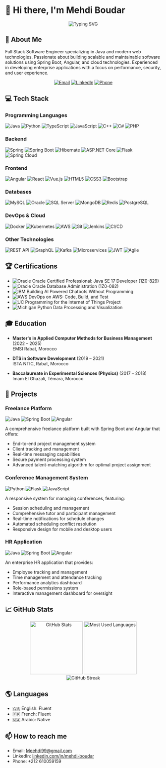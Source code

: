 # 👋 Hi there, I'm Mehdi Boudar

<div align="center">
  <img src="https://readme-typing-svg.herokuapp.com?font=Fira+Code&size=30&duration=3000&pause=1000&color=2196F3&center=true&vCenter=true&width=600&lines=Full+Stack+Software+Engineer;Java+Specialist;Spring+Boot+%26+Angular+Developer" alt="Typing SVG" />
</div>

## 🚀 About Me
Full Stack Software Engineer specializing in Java and modern web technologies. Passionate about building scalable and maintainable software solutions using Spring Boot, Angular, and cloud technologies. Experienced in developing enterprise applications with a focus on performance, security, and user experience.

<div align="center">
  
[![Email](https://img.shields.io/badge/Email-Meehdi99%40gmail.com-blue?style=flat-square&logo=gmail)](mailto:Meehdi99@gmail.com)
[![LinkedIn](https://img.shields.io/badge/LinkedIn-mehdi--boudar-blue?style=flat-square&logo=linkedin)](https://www.linkedin.com/in/mehdi-boudar/)
[![Phone](https://img.shields.io/badge/Phone-%2B212%20610059159-green?style=flat-square&logo=whatsapp)](tel:+212610059159)
  
</div>

## 💻 Tech Stack

### Programming Languages
![Java](https://img.shields.io/badge/Java-%23ED8B00.svg?style=for-the-badge&logo=openjdk&logoColor=white)
![Python](https://img.shields.io/badge/Python-%233776AB.svg?style=for-the-badge&logo=python&logoColor=white)
![TypeScript](https://img.shields.io/badge/TypeScript-%23007ACC.svg?style=for-the-badge&logo=typescript&logoColor=white)
![JavaScript](https://img.shields.io/badge/JavaScript-%23F7DF1E.svg?style=for-the-badge&logo=javascript&logoColor=black)
![C++](https://img.shields.io/badge/C++-%2300599C.svg?style=for-the-badge&logo=c%2B%2B&logoColor=white)
![C#](https://img.shields.io/badge/C%23-%23239120.svg?style=for-the-badge&logo=c-sharp&logoColor=white)
![PHP](https://img.shields.io/badge/PHP-%23777BB4.svg?style=for-the-badge&logo=php&logoColor=white)

### Backend
![Spring](https://img.shields.io/badge/Spring-%236DB33F.svg?style=for-the-badge&logo=spring&logoColor=white)
![Spring Boot](https://img.shields.io/badge/Spring_Boot-%236DB33F.svg?style=for-the-badge&logo=spring-boot&logoColor=white)
![Hibernate](https://img.shields.io/badge/Hibernate-%23BC6F03.svg?style=for-the-badge&logo=hibernate&logoColor=white)
![ASP.NET Core](https://img.shields.io/badge/ASP.NET_Core-%23512BD4.svg?style=for-the-badge&logo=dotnet&logoColor=white)
![Flask](https://img.shields.io/badge/Flask-%23000.svg?style=for-the-badge&logo=flask&logoColor=white)
![Spring Cloud](https://img.shields.io/badge/Spring_Cloud-%236DB33F.svg?style=for-the-badge&logo=spring&logoColor=white)

### Frontend
![Angular](https://img.shields.io/badge/Angular-%23DD0031.svg?style=for-the-badge&logo=angular&logoColor=white)
![React](https://img.shields.io/badge/React-%2361DAFB.svg?style=for-the-badge&logo=react&logoColor=black)
![Vue.js](https://img.shields.io/badge/Vue.js-%234FC08D.svg?style=for-the-badge&logo=vue.js&logoColor=white)
![HTML5](https://img.shields.io/badge/HTML5-%23E34F26.svg?style=for-the-badge&logo=html5&logoColor=white)
![CSS3](https://img.shields.io/badge/CSS3-%231572B6.svg?style=for-the-badge&logo=css3&logoColor=white)
![Bootstrap](https://img.shields.io/badge/Bootstrap-%23563D7C.svg?style=for-the-badge&logo=bootstrap&logoColor=white)

### Databases
![MySQL](https://img.shields.io/badge/MySQL-%234479A1.svg?style=for-the-badge&logo=mysql&logoColor=white)
![Oracle](https://img.shields.io/badge/Oracle-%23F80000.svg?style=for-the-badge&logo=oracle&logoColor=white)
![SQL Server](https://img.shields.io/badge/SQL_Server-%23CC2927.svg?style=for-the-badge&logo=microsoft-sql-server&logoColor=white)
![MongoDB](https://img.shields.io/badge/MongoDB-%234ea94b.svg?style=for-the-badge&logo=mongodb&logoColor=white)
![Redis](https://img.shields.io/badge/Redis-%23DC382D.svg?style=for-the-badge&logo=redis&logoColor=white)
![PostgreSQL](https://img.shields.io/badge/PostgreSQL-%23316192.svg?style=for-the-badge&logo=postgresql&logoColor=white)

### DevOps & Cloud
![Docker](https://img.shields.io/badge/Docker-%232496ED.svg?style=for-the-badge&logo=docker&logoColor=white)
![Kubernetes](https://img.shields.io/badge/Kubernetes-%23326CE5.svg?style=for-the-badge&logo=kubernetes&logoColor=white)
![AWS](https://img.shields.io/badge/AWS-%23FF9900.svg?style=for-the-badge&logo=amazon-aws&logoColor=white)
![Git](https://img.shields.io/badge/Git-%23F05032.svg?style=for-the-badge&logo=git&logoColor=white)
![Jenkins](https://img.shields.io/badge/Jenkins-%232C5263.svg?style=for-the-badge&logo=jenkins&logoColor=white)
![CI/CD](https://img.shields.io/badge/CI%2FCD-%23FFFFFF.svg?style=for-the-badge&logo=github-actions&logoColor=black)

### Other Technologies
![REST API](https://img.shields.io/badge/REST_API-%23000000.svg?style=for-the-badge&logo=fastapi&logoColor=white)
![GraphQL](https://img.shields.io/badge/GraphQL-%23E10098.svg?style=for-the-badge&logo=graphql&logoColor=white)
![Kafka](https://img.shields.io/badge/Apache_Kafka-%23231F20.svg?style=for-the-badge&logo=apache-kafka&logoColor=white)
![Microservices](https://img.shields.io/badge/Microservices-%230DB7ED.svg?style=for-the-badge&logo=microservices&logoColor=white)
![JWT](https://img.shields.io/badge/JWT-%23000000.svg?style=for-the-badge&logo=json-web-tokens&logoColor=white)
![Agile](https://img.shields.io/badge/Agile_Scrum-%230175C2.svg?style=for-the-badge&logo=agile&logoColor=white)

## 🏆 Certifications
- ![Oracle](https://img.shields.io/badge/Oracle-Certified_Professional_Java_SE_17_Developer-red?style=flat-square&logo=oracle) Oracle Certified Professional: Java SE 17 Developer (1Z0-829)
- ![Oracle](https://img.shields.io/badge/Oracle-Database_Administration-red?style=flat-square&logo=oracle) Oracle Database Administration (1Z0-082)
- ![IBM](https://img.shields.io/badge/IBM-Building_AI_Powered_Chatbots-blue?style=flat-square&logo=ibm) Building AI Powered Chatbots Without Programming
- ![AWS](https://img.shields.io/badge/AWS-DevOps_on_AWS-orange?style=flat-square&logo=amazon-aws) DevOps on AWS: Code, Build, and Test
- ![UC](https://img.shields.io/badge/UC-Programming_for_IoT-green?style=flat-square&logo=coursera) Programming for the Internet of Things Project
- ![Michigan](https://img.shields.io/badge/Michigan-Python_Data_Processing-blue?style=flat-square&logo=coursera) Python Data Processing and Visualization

## 🎓 Education
- **Master's in Applied Computer Methods for Business Management** (2022 – 2025)  
  EMSI Rabat, Morocco
  
- **DTS in Software Development** (2019 – 2021)  
  ISTA NTIC, Rabat, Morocco
  
- **Baccalaureate in Experimental Sciences (Physics)** (2017 – 2018)  
  Imam El Ghazali, Témara, Morocco

## 🔭 Projects

### Freelance Platform
![Java](https://img.shields.io/badge/Java-%23ED8B00.svg?style=flat-square&logo=java&logoColor=white)
![Spring Boot](https://img.shields.io/badge/Spring_Boot-%236DB33F.svg?style=flat-square&logo=spring-boot&logoColor=white)
![Angular](https://img.shields.io/badge/Angular-%23DD0031.svg?style=flat-square&logo=angular&logoColor=white)

A comprehensive freelance platform built with Spring Boot and Angular that offers:
- End-to-end project management system
- Client tracking and management
- Real-time messaging capabilities
- Secure payment processing system
- Advanced talent-matching algorithm for optimal project assignment

### Conference Management System
![Python](https://img.shields.io/badge/Python-%233776AB.svg?style=flat-square&logo=python&logoColor=white)
![Flask](https://img.shields.io/badge/Flask-%23000.svg?style=flat-square&logo=flask&logoColor=white)
![JavaScript](https://img.shields.io/badge/JavaScript-%23F7DF1E.svg?style=flat-square&logo=javascript&logoColor=black)

A responsive system for managing conferences, featuring:
- Session scheduling and management
- Comprehensive tutor and participant management
- Real-time notifications for schedule changes
- Automated scheduling conflict resolution
- Responsive design for mobile and desktop users

### HR Application
![Java](https://img.shields.io/badge/Java-%23ED8B00.svg?style=flat-square&logo=java&logoColor=white)
![Spring Boot](https://img.shields.io/badge/Spring_Boot-%236DB33F.svg?style=flat-square&logo=spring-boot&logoColor=white)
![Angular](https://img.shields.io/badge/Angular-%23DD0031.svg?style=flat-square&logo=angular&logoColor=white)

An enterprise HR application that provides:
- Employee tracking and management
- Time management and attendance tracking
- Performance analytics dashboard
- Role-based permissions system
- Interactive management dashboard for oversight

## 📈 GitHub Stats

<div align="center">
  <img src="https://github-readme-stats.vercel.app/api?username=Kusoyaji&show_icons=true&theme=radical" alt="GitHub Stats" height="170" />
  <img src="https://github-readme-stats.vercel.app/api/top-langs/?username=Kusoyaji&layout=compact&theme=radical" alt="Most Used Languages" height="170" />
</div>

<div align="center">
  <img src="https://github-readme-streak-stats.herokuapp.com/?user=Kusoyaji&theme=radical" alt="GitHub Streak" />
</div>

## 🌎 Languages
- 🇬🇧 English: Fluent
- 🇫🇷 French: Fluent
- 🇲🇦 Arabic: Native

## 📫 How to reach me
- Email: [Meehdi99@gmail.com](mailto:Meehdi99@gmail.com)
- LinkedIn: [linkedin.com/in/mehdi-boudar](https://www.linkedin.com/in/mehdi-boudar/)
- Phone: +212 610059159

<!--
**Kusoyaji/Kusoyaji** is a ✨ _special_ ✨ repository because its `README.md` (this file) appears on your GitHub profile.
-->

